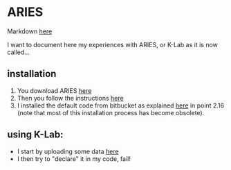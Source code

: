 # ARIES

Markdown [here](https://help.github.com/articles/markdown-basics/)

I want to document here my experiences with ARIES, or K-Lab as it is now called...

## installation
1. You download ARIES [here](https://integratedmodelling.org/collaboration/#/download)
2. Then you follow the instructions [here](https://integratedmodelling.org/confluence/display/LSD/Obtaining+and+installing+the+k.LAB+software)
3. I installed the default code from bitbucket as explained [here](https://github.com/ninbrm/ARIES/files/54150/ThinklabInstallationGuide.pdf) in point 2.16 (note that most of this installation process has become obsolete).

## using K-Lab:
* I start by uploading some data [here](https://github.com/ninbrm/ARIES/blob/master/data.md)
* I then try to "declare" it in my code, fail!

